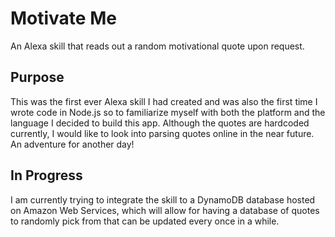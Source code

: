 # Motivate Me

An Alexa skill that reads out a random motivational quote upon request.

## Purpose

This was the first ever Alexa skill I had created and was also the first time I wrote code in Node.js
so to familiarize myself with both the platform and the language I decided to build this app. Although the quotes are
hardcoded currently, I would like to look into parsing quotes online in the near future. An adventure for another day!

## In Progress

I am currently trying to integrate the skill to a DynamoDB database hosted on Amazon Web Services, which will allow for having a database of quotes to randomly pick from that can be updated every once in a while.
